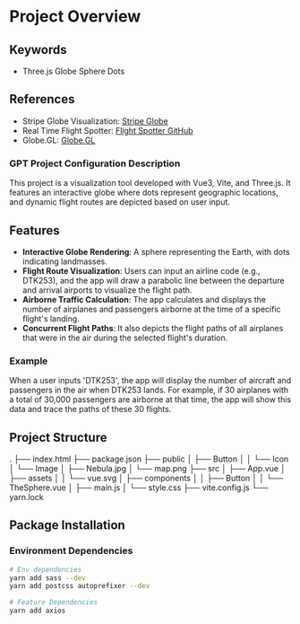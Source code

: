 # Project Overview

## Keywords
- Three.js Globe Sphere Dots

## References
- Stripe Globe Visualization: [Stripe Globe](https://stripe.com/blog/globe)
- Real Time Flight Spotter: [Flight Spotter GitHub](https://github.com/janhartmann/flight-spotter)
- Globe.GL: [Globe.GL](https://globe.gl/)

### GPT Project Configuration Description
This project is a visualization tool developed with Vue3, Vite, and Three.js. It features an interactive globe where dots represent geographic locations, and dynamic flight routes are depicted based on user input.

## Features
- **Interactive Globe Rendering**: A sphere representing the Earth, with dots indicating landmasses.
- **Flight Route Visualization**: Users can input an airline code (e.g., DTK253), and the app will draw a parabolic line between the departure and arrival airports to visualize the flight path.
- **Airborne Traffic Calculation**: The app calculates and displays the number of airplanes and passengers airborne at the time of a specific flight's landing.
- **Concurrent Flight Paths**: It also depicts the flight paths of all airplanes that were in the air during the selected flight's duration.

### Example
When a user inputs 'DTK253', the app will display the number of aircraft and passengers in the air when DTK253 lands. For example, if 30 airplanes with a total of 30,000 passengers are airborne at that time, the app will show this data and trace the paths of these 30 flights.

## Project Structure
.
├── index.html
├── package.json
├── public
│ ├── Button
│ │ └── Icon
│ └── Image
│ ├── Nebula.jpg
│ └── map.png
├── src
│ ├── App.vue
│ ├── assets
│ │ └── vue.svg
│ ├── components
│ │ ├── Button
│ │ └── TheSphere.vue
│ ├── main.js
│ └── style.css
├── vite.config.js
└── yarn.lock


## Package Installation

### Environment Dependencies
```bash
# Env dependencies
yarn add sass --dev
yarn add postcss autoprefixer --dev

# Feature Dependencies
yarn add axios
```